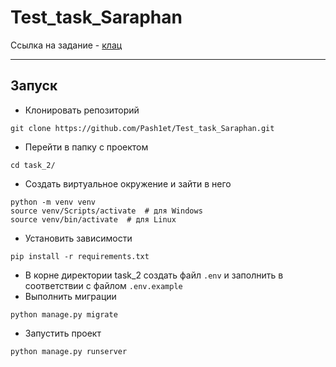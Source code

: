 # Test_task_Saraphan

Ссылка на задание - [клац](https://docs.google.com/document/d/1ijSd6t5pSGELWKnvswsKViuVC9fISAeG5J54BHO5W5U/edit)  

---

## Запуск  
 - Клонировать репозиторий 
 ```
 git clone https://github.com/Pash1et/Test_task_Saraphan.git
 ```  
 - Перейти в папку с проектом
 ```
cd task_2/
 ```
- Создать виртуальное окружение и зайти в него
```
python -m venv venv
source venv/Scripts/activate  # для Windows
source venv/bin/activate  # для Linux
```
- Установить зависимости
```
pip install -r requirements.txt
```
- В корне директории task_2 создать файл ```.env``` и заполнить в соответствии с файлом ```.env.example```
- Выполнить миграции 
```
python manage.py migrate
```
- Запустить проект 
```
python manage.py runserver
```